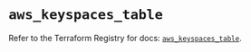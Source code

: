# `aws_keyspaces_table`

Refer to the Terraform Registry for docs: [`aws_keyspaces_table`](https://registry.terraform.io/providers/hashicorp/aws/6.9.0/docs/resources/keyspaces_table).
